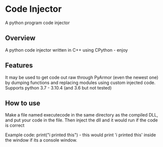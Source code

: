 # Code Injector
A python program code injector

## Overview
A python code injector written in C++ using CPython - enjoy

## Features
It may be used to get code out raw through PyArmor (even the newest one) by dumping functions and replacing modules using custom injected code.
Supports python 3.7 - 3.10.4 (and 3.6 but not tested)

## How to use
Make a file named executecode in the same directory as the compiled DLL, and put your code in the file. Then inject the dll and it would run if the code is correct

Example code: print("i printed this") - this would print 'i printed this' inside the window if its a console window.
